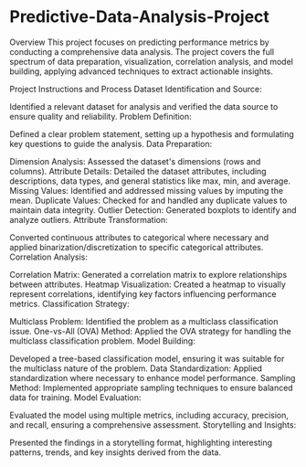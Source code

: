 # Predictive-Data-Analysis-Project
Overview
This project focuses on predicting performance metrics by conducting a comprehensive data analysis. The project covers the full spectrum of data preparation, visualization, correlation analysis, and model building, applying advanced techniques to extract actionable insights.

Project Instructions and Process
Dataset Identification and Source:

Identified a relevant dataset for analysis and verified the data source to ensure quality and reliability.
Problem Definition:

Defined a clear problem statement, setting up a hypothesis and formulating key questions to guide the analysis.
Data Preparation:

Dimension Analysis: Assessed the dataset's dimensions (rows and columns).
Attribute Details: Detailed the dataset attributes, including descriptions, data types, and general statistics like max, min, and average.
Missing Values: Identified and addressed missing values by imputing the mean.
Duplicate Values: Checked for and handled any duplicate values to maintain data integrity.
Outlier Detection: Generated boxplots to identify and analyze outliers.
Attribute Transformation:

Converted continuous attributes to categorical where necessary and applied binarization/discretization to specific categorical attributes.
Correlation Analysis:

Correlation Matrix: Generated a correlation matrix to explore relationships between attributes.
Heatmap Visualization: Created a heatmap to visually represent correlations, identifying key factors influencing performance metrics.
Classification Strategy:

Multiclass Problem: Identified the problem as a multiclass classification issue.
One-vs-All (OVA) Method: Applied the OVA strategy for handling the multiclass classification problem.
Model Building:

Developed a tree-based classification model, ensuring it was suitable for the multiclass nature of the problem.
Data Standardization: Applied standardization where necessary to enhance model performance.
Sampling Method: Implemented appropriate sampling techniques to ensure balanced data for training.
Model Evaluation:

Evaluated the model using multiple metrics, including accuracy, precision, and recall, ensuring a comprehensive assessment.
Storytelling and Insights:

Presented the findings in a storytelling format, highlighting interesting patterns, trends, and key insights derived from the data.
